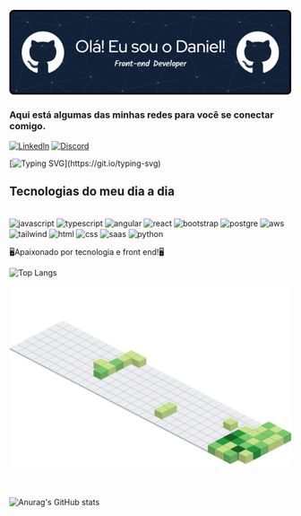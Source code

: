 ![Header](./bk.png)

### Aqui está algumas das minhas redes para você se conectar comigo.

[![Linkedln](https://img.shields.io/badge/LinkedIn-0077B5?style=for-the-badge&logo=linkedin&logoColor=white)](https://www.linkedin.com/in/daniel-san-ba8281267/) [![Discord](https://img.shields.io/badge/Discord-7289DA?style=for-the-badge&logo=discord&logoColor=white)](https://discordapp.com/users/321738424660918282/)

[![Typing SVG](https://readme-typing-svg.demolab.com/?lines=BEM-VINDO+AO+MEU+GITHUB!!;VEJA+MINHAS+HABILIDADES!)](https://git.io/typing-svg)

## Tecnologias do meu dia a dia

<div style='display: inline-block'><br/>
    <img align='center' alt='javascript' src='https://img.shields.io/badge/JavaScript-F7DF1E?style=for-the-badge&logo=javascript&logoColor=black'>
    <img align='center' alt='typescript' src='https://img.shields.io/badge/TypeScript-007ACC?style=for-the-badge&logo=typescript&logoColor=white'>
    <img align='center' alt='angular' src='https://img.shields.io/badge/Angular-DD0031?style=for-the-badge&logo=angular&logoColor=white'>
    <img align='center' alt='react' src='https://img.shields.io/badge/React-20232A?style=for-the-badge&logo=react&logoColor=61DAFB'>
    <img align='center' alt='bootstrap' src='https://img.shields.io/badge/Bootstrap-563D7C?style=for-the-badge&logo=bootstrap&logoColor=white'>
    <img align='center' alt='postgre' src='https://img.shields.io/badge/PostgreSQL-316192?style=for-the-badge&logo=postgresql&logoColor=white'>
    <img align='center' alt='aws' src='https://img.shields.io/badge/Amazon_AWS-232F3E?style=for-the-badge&logo=amazon-aws&logoColor=white'>
    <img align='center' alt='tailwind' src='https://img.shields.io/badge/Tailwind_CSS-38B2AC?style=for-the-badge&logo=tailwind-css&logoColor=white'>
    <img align='center' alt='html' src='https://img.shields.io/badge/HTML5-E34F26?style=for-the-badge&logo=html5&logoColor=white'>
    <img align='center' alt='css' src='https://img.shields.io/badge/CSS3-1572B6?style=for-the-badge&logo=css3&logoColor=white'>
    <img align='center' alt='saas' src='https://img.shields.io/badge/Sass-CC6699?style=for-the-badge&logo=sass&logoColor=white'>
    <img align='center' alt='python' src='https://img.shields.io/badge/Python-3776AB?style=for-the-badge&logo=python&logoColor=white'>
</div>

<br/>

🖥️Apaixonado por tecnologia e front end!🖥️

![Top Langs](https://github-readme-stats.vercel.app/api/top-langs/?username=daniel-san8&layout=compact)

<div>
    <img src="./daniel-san8.svg">
</div>

<br>
<br>

![Anurag's GitHub stats](https://github-readme-stats.vercel.app/api?username=daniel-san8&hide=contribs,issues,stars,prs&show_icons=true&theme=gruvbox&countprivate=true)

